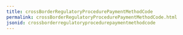 ```yaml
---
title: crossBorderRegulatoryProcedurePaymentMethodCode
permalink: crossBorderRegulatoryProcedurePaymentMethodCode.html
jsonid: crossborderregulatoryprocedurepaymentmethodcode
---
```

